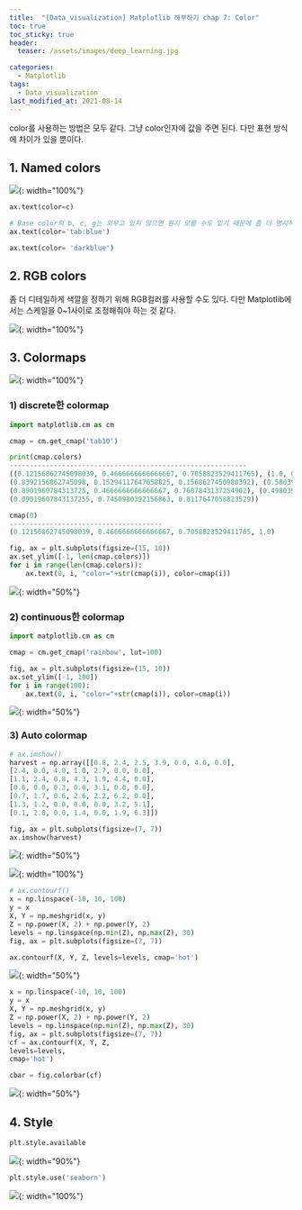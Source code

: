 ```yaml
---
title:  "[Data_visualization] Matplotlib 해부하기 chap 7: Color"
toc: true
toc_sticky: true
header:
  teaser: /assets/images/deep_learning.jpg

categories:
  - Matplotlib
tags:
  - Data_visualization
last_modified_at: 2021-08-14
---  
```


color를 사용하는 방법은 모두 같다. 그냥 color인자에 값을 주면 된다. 다만 표현 방식에 차이가 있을 뿐이다.

## 1. Named colors  

![](/assets/images/color_1.png){: width="100%"}  

```python
ax.text(color=c)

# Base color의 b, c, g는 외우고 있지 않으면 뭔지 모를 수도 있기 때문에 좀 더 명시적인 방법으로 Tableau palette를 사용합니다.
ax.text(color='tab:blue')

ax.text(color= 'darkblue')
```


## 2. RGB colors

좀 더 디테일하게 색깔을 정하기 위해 RGB컬러를 사용할 수도 있다. 다만 Matplotlib에서는 스케일을 0~1사이로 조정해줘야 하는 것 같다.  

![](/assets/images/color_2.png){: width="100%"}  


## 3. Colormaps

![](/assets/images/color_3.png){: width="100%"}  

### 1) discrete한 colormap

```python
import matplotlib.cm as cm

cmap = cm.get_cmap('tab10')

print(cmap.colors)
-----------------------------------------------------------
((0.12156862745098039, 0.4666666666666667, 0.7058823529411765), (1.0, 0.4980392156862745, 0.054901960784313725), (0.17254901960784313, 0.6274509803921569, 0.17254901960784313),  
(0.8392156862745098, 0.15294117647058825, 0.1568627450980392), (0.5803921568627451, 0.403921568627451, 0.7411764705882353), (0.5490196078431373, 0.33725490196078434, 0.29411764705882354),  
(0.8901960784313725, 0.4666666666666667, 0.7607843137254902), (0.4980392156862745, 0.4980392156862745, 0.4980392156862745), (0.7372549019607844, 0.7411764705882353, 0.13333333333333333),  
(0.09019607843137255, 0.7450980392156863, 0.8117647058823529))

cmap(0)
--------------------------------------
(0.12156862745098039, 0.4666666666666667, 0.7058823529411765, 1.0)
```

```python
fig, ax = plt.subplots(figsize=(15, 10))
ax.set_ylim([-1, len(cmap.colors)])
for i in range(len(cmap.colors)):
    ax.text(0, i, "color="+str(cmap(i)), color=cmap(i))
```

![](/assets/images/color_4.png){: width="50%"}  

### 2) continuous한 colormap

```python
import matplotlib.cm as cm

cmap = cm.get_cmap('rainbow', lut=100)

fig, ax = plt.subplots(figsize=(15, 10))
ax.set_ylim([-1, 100])
for i in range(100):
    ax.text(0, i, "color="+str(cmap(i)), color=cmap(i))
```

![](/assets/images/color_5.png){: width="50%"}  

### 3) Auto colormap

```python
# ax.imshow()
harvest = np.array([[0.8, 2.4, 2.5, 3.9, 0.0, 4.0, 0.0],  
[2.4, 0.0, 4.0, 1.0, 2.7, 0.0, 0.0],  
[1.1, 2.4, 0.8, 4.3, 1.9, 4.4, 0.0],  
[0.6, 0.0, 0.3, 0.0, 3.1, 0.0, 0.0],  
[0.7, 1.7, 0.6, 2.6, 2.2, 6.2, 0.0],  
[1.3, 1.2, 0.0, 0.0, 0.0, 3.2, 5.1],  
[0.1, 2.0, 0.0, 1.4, 0.0, 1.9, 6.3]])

fig, ax = plt.subplots(figsize=(7, 7))
ax.imshow(harvest)
```

![](/assets/images/color_6.png){: width="50%"}  

![](/assets/images/color_7.png){: width="100%"}  

```python
# ax.contourf()
x = np.linspace(-10, 10, 100)
y = x
X, Y = np.meshgrid(x, y)
Z = np.power(X, 2) + np.power(Y, 2)
levels = np.linspace(np.min(Z), np.max(Z), 30)
fig, ax = plt.subplots(figsize=(7, 7))

ax.contourf(X, Y, Z, levels=levels, cmap='hot')
```

![](/assets/images/color_8.png){: width="50%"}  

```python
x = np.linspace(-10, 10, 100)
y = x
X, Y = np.meshgrid(x, y)
Z = np.power(X, 2) + np.power(Y, 2)
levels = np.linspace(np.min(Z), np.max(Z), 30)
fig, ax = plt.subplots(figsize=(7, 7))
cf = ax.contourf(X, Y, Z,
levels=levels,
cmap='hot')

cbar = fig.colorbar(cf)
```
![](/assets/images/color_9.png){: width="50%"}  


## 4. Style

```python
plt.style.available
```

![](/assets/images/color_10.png){: width="90%"}  

```python
plt.style.use('seaborn')
```

![](/assets/images/color_11.png){: width="100%"}  